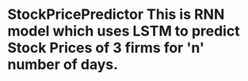 # StockPricePredictor This is RNN model which uses LSTM to predict Stock Prices of 3 firms for 'n' number of days.
